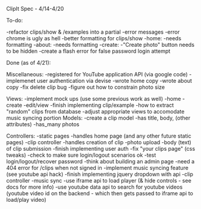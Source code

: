 ClipIt Spec - 4/14-4/20

To-do:

-refactor clips/show & /examples into a partial
  -error messages
  -error chrome is ugly as hell
  -better formatting for clips/show
  -home:
    -needs formatting
  -about:
    -needs formatting
  -create:
    -"Create photo" button needs to be hidden
-create a flash error for false password login attempt

Done (as of 4/21):

Miscellaneous:
-registered for YouTube application API (via google code)
-implemenet user authentication via devise
-wrote home copy
-wrote about copy
-fix delete clip bug
-figure out how to constrain photo size

Views:
-implement mock ups (use some previous work as well)
  -home
  -create
  -edit/view
-finish implementing clip/example
  -how to extract "random" clips from database
-adjust appropriate views to accomodate music syncing portion
Models:
-create a clip model
  -has title, body, (other attributes)
  -has_many photos

Controllers:
-static pages
  -handles home page (and any other future static pages)
-clip controller
  -handles creation of clip
    -photo upload
    -body (text) of clip submission
-finish implementing user auth
  -fix "your clips page" (css tweaks)
  -check to make sure login/logout scenarios ok
  -test login/logout/recover password
  -think about building an admin page
  -need a 404 error for /clips when not signed in
-implement music syncing feature (see youtube api hack)
  -finish implementing jquery dropdown with api
  -clip controller
      -music sync
        -use iframe api to load player (& hide controls - see docs for more info)
        -use youtube data api to search for youtube videos
        (youtube video id on the backend - which then gets passed to iframe api to load/play video)

